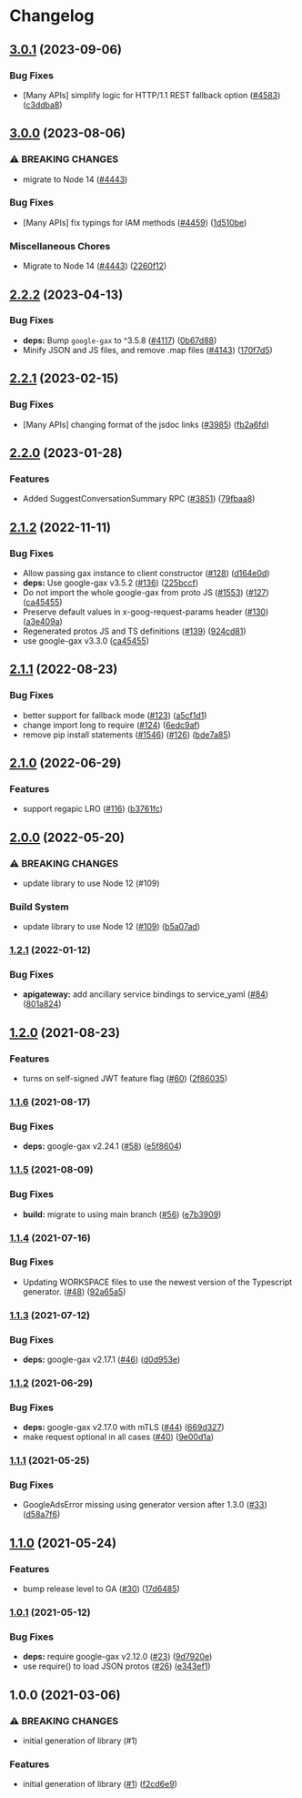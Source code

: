 # Changelog

## [3.0.1](https://github.com/googleapis/google-cloud-node/compare/api-gateway-v3.0.0...api-gateway-v3.0.1) (2023-09-06)


### Bug Fixes

* [Many APIs] simplify logic for HTTP/1.1 REST fallback option ([#4583](https://github.com/googleapis/google-cloud-node/issues/4583)) ([c3ddba8](https://github.com/googleapis/google-cloud-node/commit/c3ddba8df9fee6185e36a4e99f7c67b0319f1242))

## [3.0.0](https://github.com/googleapis/google-cloud-node/compare/api-gateway-v2.2.2...api-gateway-v3.0.0) (2023-08-06)


### ⚠ BREAKING CHANGES

* migrate to Node 14 ([#4443](https://github.com/googleapis/google-cloud-node/issues/4443))

### Bug Fixes

* [Many APIs] fix typings for IAM methods ([#4459](https://github.com/googleapis/google-cloud-node/issues/4459)) ([1d510be](https://github.com/googleapis/google-cloud-node/commit/1d510bef5bd7b0ac3552b4729ef3d9ebe1ac3dc4))


### Miscellaneous Chores

* Migrate to Node 14 ([#4443](https://github.com/googleapis/google-cloud-node/issues/4443)) ([2260f12](https://github.com/googleapis/google-cloud-node/commit/2260f12543d171bda95345e53475f5f0fdc45770))

## [2.2.2](https://github.com/googleapis/google-cloud-node/compare/api-gateway-v2.2.1...api-gateway-v2.2.2) (2023-04-13)


### Bug Fixes

* **deps:** Bump `google-gax` to ^3.5.8 ([#4117](https://github.com/googleapis/google-cloud-node/issues/4117)) ([0b67d88](https://github.com/googleapis/google-cloud-node/commit/0b67d883963643ce1b4f6d2ccd3e8d37adf6e029))
* Minify JSON and JS files, and remove .map files ([#4143](https://github.com/googleapis/google-cloud-node/issues/4143)) ([170f7d5](https://github.com/googleapis/google-cloud-node/commit/170f7d57b8fd344d182a8e758867b8124722eebc))

## [2.2.1](https://github.com/googleapis/google-cloud-node/compare/api-gateway-v2.2.0...api-gateway-v2.2.1) (2023-02-15)


### Bug Fixes

* [Many APIs] changing format of the jsdoc links ([#3985](https://github.com/googleapis/google-cloud-node/issues/3985)) ([fb2a6fd](https://github.com/googleapis/google-cloud-node/commit/fb2a6fdbd9dcf2ae91b3767629d71f0970d0712c))

## [2.2.0](https://github.com/googleapis/google-cloud-node/compare/api-gateway-v2.1.2...api-gateway-v2.2.0) (2023-01-28)


### Features

* Added SuggestConversationSummary RPC ([#3851](https://github.com/googleapis/google-cloud-node/issues/3851)) ([79fbaa8](https://github.com/googleapis/google-cloud-node/commit/79fbaa833d08738fa37aa37158ddb5b1c91710e1))

## [2.1.2](https://github.com/googleapis/nodejs-api-gateway/compare/v2.1.1...v2.1.2) (2022-11-11)


### Bug Fixes

* Allow passing gax instance to client constructor ([#128](https://github.com/googleapis/nodejs-api-gateway/issues/128)) ([d164e0d](https://github.com/googleapis/nodejs-api-gateway/commit/d164e0d73efc730aa20df74a6333e7b139076225))
* **deps:** Use google-gax v3.5.2 ([#136](https://github.com/googleapis/nodejs-api-gateway/issues/136)) ([225bccf](https://github.com/googleapis/nodejs-api-gateway/commit/225bccfd96bdde4329c8481f104379e2293139f0))
* Do not import the whole google-gax from proto JS ([#1553](https://github.com/googleapis/nodejs-api-gateway/issues/1553)) ([#127](https://github.com/googleapis/nodejs-api-gateway/issues/127)) ([ca45455](https://github.com/googleapis/nodejs-api-gateway/commit/ca45455b795e42a95b6e1f814a821467d612bc8d))
* Preserve default values in x-goog-request-params header ([#130](https://github.com/googleapis/nodejs-api-gateway/issues/130)) ([a3e409a](https://github.com/googleapis/nodejs-api-gateway/commit/a3e409abde922fb3adc6eb1888e8a954702cfed2))
* Regenerated protos JS and TS definitions ([#139](https://github.com/googleapis/nodejs-api-gateway/issues/139)) ([924cd81](https://github.com/googleapis/nodejs-api-gateway/commit/924cd8179365dc4364d5431e6e7abab31f6d2bee))
* use google-gax v3.3.0 ([ca45455](https://github.com/googleapis/nodejs-api-gateway/commit/ca45455b795e42a95b6e1f814a821467d612bc8d))

## [2.1.1](https://github.com/googleapis/nodejs-api-gateway/compare/v2.1.0...v2.1.1) (2022-08-23)


### Bug Fixes

* better support for fallback mode ([#123](https://github.com/googleapis/nodejs-api-gateway/issues/123)) ([a5cf1d1](https://github.com/googleapis/nodejs-api-gateway/commit/a5cf1d1322bd1f7c70e995b15ce81f54ad5b10de))
* change import long to require ([#124](https://github.com/googleapis/nodejs-api-gateway/issues/124)) ([6edc9af](https://github.com/googleapis/nodejs-api-gateway/commit/6edc9af8b60cf5bf6494dbc9560ffe1962c268b3))
* remove pip install statements ([#1546](https://github.com/googleapis/nodejs-api-gateway/issues/1546)) ([#126](https://github.com/googleapis/nodejs-api-gateway/issues/126)) ([bde7a85](https://github.com/googleapis/nodejs-api-gateway/commit/bde7a858a9fdb90614a0a5996c525214053e6cb7))

## [2.1.0](https://github.com/googleapis/nodejs-api-gateway/compare/v2.0.0...v2.1.0) (2022-06-29)


### Features

* support regapic LRO ([#116](https://github.com/googleapis/nodejs-api-gateway/issues/116)) ([b3761fc](https://github.com/googleapis/nodejs-api-gateway/commit/b3761fc10fc5f3160ac29dbebfd86fda99de00e6))

## [2.0.0](https://github.com/googleapis/nodejs-api-gateway/compare/v1.2.1...v2.0.0) (2022-05-20)


### ⚠ BREAKING CHANGES

* update library to use Node 12 (#109)

### Build System

* update library to use Node 12 ([#109](https://github.com/googleapis/nodejs-api-gateway/issues/109)) ([b5a07ad](https://github.com/googleapis/nodejs-api-gateway/commit/b5a07ad01f8a9d74a8a713ff412ef165f5f494d8))

### [1.2.1](https://github.com/googleapis/nodejs-api-gateway/compare/v1.2.0...v1.2.1) (2022-01-12)


### Bug Fixes

* **apigateway:** add ancillary service bindings to service_yaml ([#84](https://github.com/googleapis/nodejs-api-gateway/issues/84)) ([801a824](https://github.com/googleapis/nodejs-api-gateway/commit/801a82482addc0acb8485c484b050cd34e39d270))

## [1.2.0](https://www.github.com/googleapis/nodejs-api-gateway/compare/v1.1.6...v1.2.0) (2021-08-23)


### Features

* turns on self-signed JWT feature flag ([#60](https://www.github.com/googleapis/nodejs-api-gateway/issues/60)) ([2f86035](https://www.github.com/googleapis/nodejs-api-gateway/commit/2f86035d2a76604b0e4dad97272781e25e4fe899))

### [1.1.6](https://www.github.com/googleapis/nodejs-api-gateway/compare/v1.1.5...v1.1.6) (2021-08-17)


### Bug Fixes

* **deps:** google-gax v2.24.1 ([#58](https://www.github.com/googleapis/nodejs-api-gateway/issues/58)) ([e5f8604](https://www.github.com/googleapis/nodejs-api-gateway/commit/e5f8604007dfcc0c58c016a0253b9b65616a5ae4))

### [1.1.5](https://www.github.com/googleapis/nodejs-api-gateway/compare/v1.1.4...v1.1.5) (2021-08-09)


### Bug Fixes

* **build:** migrate to using main branch ([#56](https://www.github.com/googleapis/nodejs-api-gateway/issues/56)) ([e7b3909](https://www.github.com/googleapis/nodejs-api-gateway/commit/e7b3909be004b229ae1151514b8b108286a0d6a5))

### [1.1.4](https://www.github.com/googleapis/nodejs-api-gateway/compare/v1.1.3...v1.1.4) (2021-07-16)


### Bug Fixes

* Updating WORKSPACE files to use the newest version of the Typescript generator. ([#48](https://www.github.com/googleapis/nodejs-api-gateway/issues/48)) ([92a65a5](https://www.github.com/googleapis/nodejs-api-gateway/commit/92a65a5be258a685cbed2780f70db0ecf91b65fd))

### [1.1.3](https://www.github.com/googleapis/nodejs-api-gateway/compare/v1.1.2...v1.1.3) (2021-07-12)


### Bug Fixes

* **deps:** google-gax v2.17.1 ([#46](https://www.github.com/googleapis/nodejs-api-gateway/issues/46)) ([d0d953e](https://www.github.com/googleapis/nodejs-api-gateway/commit/d0d953e87e8fe2d04f64e82923396da9b38925ad))

### [1.1.2](https://www.github.com/googleapis/nodejs-api-gateway/compare/v1.1.1...v1.1.2) (2021-06-29)


### Bug Fixes

* **deps:** google-gax v2.17.0 with mTLS ([#44](https://www.github.com/googleapis/nodejs-api-gateway/issues/44)) ([669d327](https://www.github.com/googleapis/nodejs-api-gateway/commit/669d32783d642d1bd6b2ee743200f2002878ab79))
* make request optional in all cases ([#40](https://www.github.com/googleapis/nodejs-api-gateway/issues/40)) ([9e00d1a](https://www.github.com/googleapis/nodejs-api-gateway/commit/9e00d1a4f8207880ceefa0717ddd68a1d61f45e6))

### [1.1.1](https://www.github.com/googleapis/nodejs-api-gateway/compare/v1.1.0...v1.1.1) (2021-05-25)


### Bug Fixes

* GoogleAdsError missing using generator version after 1.3.0 ([#33](https://www.github.com/googleapis/nodejs-api-gateway/issues/33)) ([d58a7f6](https://www.github.com/googleapis/nodejs-api-gateway/commit/d58a7f6ac39c050cacb82367588a536df5b94090))

## [1.1.0](https://www.github.com/googleapis/nodejs-api-gateway/compare/v1.0.1...v1.1.0) (2021-05-24)


### Features

* bump release level to GA ([#30](https://www.github.com/googleapis/nodejs-api-gateway/issues/30)) ([17d6485](https://www.github.com/googleapis/nodejs-api-gateway/commit/17d6485a5061f8c1f14e835d335b88e6bc427ff0))

### [1.0.1](https://www.github.com/googleapis/nodejs-api-gateway/compare/v1.0.0...v1.0.1) (2021-05-12)


### Bug Fixes

* **deps:** require google-gax v2.12.0 ([#23](https://www.github.com/googleapis/nodejs-api-gateway/issues/23)) ([9d7920e](https://www.github.com/googleapis/nodejs-api-gateway/commit/9d7920ea5e76253e1a042f29ff67dc5c36df0015))
* use require() to load JSON protos ([#26](https://www.github.com/googleapis/nodejs-api-gateway/issues/26)) ([e343ef1](https://www.github.com/googleapis/nodejs-api-gateway/commit/e343ef1bf9c8d34ec4f1a0281ed40ff4184c976f))

## 1.0.0 (2021-03-06)


### ⚠ BREAKING CHANGES

* initial generation of library (#1)

### Features

* initial generation of library ([#1](https://www.github.com/googleapis/nodejs-api-gateway/issues/1)) ([f2cd6e9](https://www.github.com/googleapis/nodejs-api-gateway/commit/f2cd6e9d92551ef6cdbc34a51ab9cf660e1de54d))
